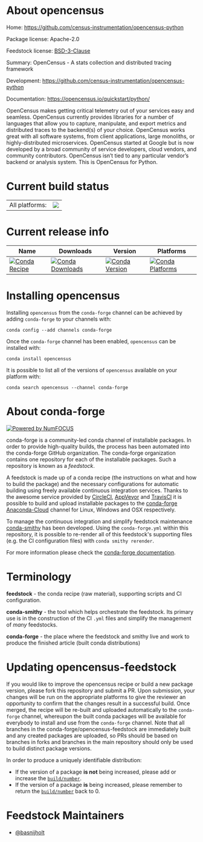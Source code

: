 About opencensus
================

Home: https://github.com/census-instrumentation/opencensus-python

Package license: Apache-2.0

Feedstock license: [BSD-3-Clause](https://github.com/conda-forge/opencensus-feedstock/blob/master/LICENSE.txt)

Summary: OpenCensus - A stats collection and distributed tracing framework

Development: https://github.com/census-instrumentation/opencensus-python

Documentation: https://opencensus.io/quickstart/python/

OpenCensus makes getting critical telemetry out of your services easy and seamless.
OpenCensus currently provides libraries for a number of languages that allow you to capture,
manipulate, and export metrics and distributed traces to the backend(s) of your choice.
OpenCensus works great with all software systems, from client applications, large monoliths,
or highly-distributed microservices.
OpenCensus started at Google but is now developed by a broad community of service
developers, cloud vendors, and community contributors.
OpenCensus isn’t tied to any particular vendor’s backend or analysis system.
This is OpenCensus for Python.


Current build status
====================


<table><tr><td>All platforms:</td>
    <td>
      <a href="https://dev.azure.com/conda-forge/feedstock-builds/_build/latest?definitionId=10226&branchName=master">
        <img src="https://dev.azure.com/conda-forge/feedstock-builds/_apis/build/status/opencensus-feedstock?branchName=master">
      </a>
    </td>
  </tr>
</table>

Current release info
====================

| Name | Downloads | Version | Platforms |
| --- | --- | --- | --- |
| [![Conda Recipe](https://img.shields.io/badge/recipe-opencensus-green.svg)](https://anaconda.org/conda-forge/opencensus) | [![Conda Downloads](https://img.shields.io/conda/dn/conda-forge/opencensus.svg)](https://anaconda.org/conda-forge/opencensus) | [![Conda Version](https://img.shields.io/conda/vn/conda-forge/opencensus.svg)](https://anaconda.org/conda-forge/opencensus) | [![Conda Platforms](https://img.shields.io/conda/pn/conda-forge/opencensus.svg)](https://anaconda.org/conda-forge/opencensus) |

Installing opencensus
=====================

Installing `opencensus` from the `conda-forge` channel can be achieved by adding `conda-forge` to your channels with:

```
conda config --add channels conda-forge
```

Once the `conda-forge` channel has been enabled, `opencensus` can be installed with:

```
conda install opencensus
```

It is possible to list all of the versions of `opencensus` available on your platform with:

```
conda search opencensus --channel conda-forge
```


About conda-forge
=================

[![Powered by NumFOCUS](https://img.shields.io/badge/powered%20by-NumFOCUS-orange.svg?style=flat&colorA=E1523D&colorB=007D8A)](http://numfocus.org)

conda-forge is a community-led conda channel of installable packages.
In order to provide high-quality builds, the process has been automated into the
conda-forge GitHub organization. The conda-forge organization contains one repository
for each of the installable packages. Such a repository is known as a *feedstock*.

A feedstock is made up of a conda recipe (the instructions on what and how to build
the package) and the necessary configurations for automatic building using freely
available continuous integration services. Thanks to the awesome service provided by
[CircleCI](https://circleci.com/), [AppVeyor](https://www.appveyor.com/)
and [TravisCI](https://travis-ci.com/) it is possible to build and upload installable
packages to the [conda-forge](https://anaconda.org/conda-forge)
[Anaconda-Cloud](https://anaconda.org/) channel for Linux, Windows and OSX respectively.

To manage the continuous integration and simplify feedstock maintenance
[conda-smithy](https://github.com/conda-forge/conda-smithy) has been developed.
Using the ``conda-forge.yml`` within this repository, it is possible to re-render all of
this feedstock's supporting files (e.g. the CI configuration files) with ``conda smithy rerender``.

For more information please check the [conda-forge documentation](https://conda-forge.org/docs/).

Terminology
===========

**feedstock** - the conda recipe (raw material), supporting scripts and CI configuration.

**conda-smithy** - the tool which helps orchestrate the feedstock.
                   Its primary use is in the construction of the CI ``.yml`` files
                   and simplify the management of *many* feedstocks.

**conda-forge** - the place where the feedstock and smithy live and work to
                  produce the finished article (built conda distributions)


Updating opencensus-feedstock
=============================

If you would like to improve the opencensus recipe or build a new
package version, please fork this repository and submit a PR. Upon submission,
your changes will be run on the appropriate platforms to give the reviewer an
opportunity to confirm that the changes result in a successful build. Once
merged, the recipe will be re-built and uploaded automatically to the
`conda-forge` channel, whereupon the built conda packages will be available for
everybody to install and use from the `conda-forge` channel.
Note that all branches in the conda-forge/opencensus-feedstock are
immediately built and any created packages are uploaded, so PRs should be based
on branches in forks and branches in the main repository should only be used to
build distinct package versions.

In order to produce a uniquely identifiable distribution:
 * If the version of a package **is not** being increased, please add or increase
   the [``build/number``](https://conda.io/docs/user-guide/tasks/build-packages/define-metadata.html#build-number-and-string).
 * If the version of a package **is** being increased, please remember to return
   the [``build/number``](https://conda.io/docs/user-guide/tasks/build-packages/define-metadata.html#build-number-and-string)
   back to 0.

Feedstock Maintainers
=====================

* [@basnijholt](https://github.com/basnijholt/)

